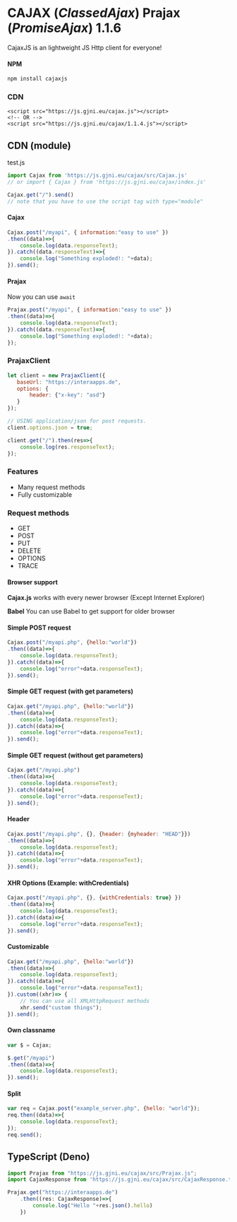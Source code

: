 # CAJAX (*ClassedAjax*) Prajax (*PromiseAjax*) 1.1.6
CajaxJS is an lightweight JS Http client for everyone!

#### NPM
```bash
npm install cajaxjs
```

### CDN
```
<script src="https://js.gjni.eu/cajax.js"></script>
<!-- OR -->
<script src="https://js.gjni.eu/cajax/1.1.4.js"></script>
```

## CDN (module)
test.js
```javascript
import Cajax from 'https://js.gjni.eu/cajax/src/Cajax.js'
// or import { Cajax } from 'https://js.gjni.eu/cajax/index.js'

Cajax.get("/").send()
// note that you have to use the script tag with type="module"
```


#### Cajax
```javascript
Cajax.post("/myapi", { information:"easy to use" })
.then((data)=>{
    console.log(data.responseText);
}).catch((data.responseText)=>{
    console.log("Something exploded!: "+data);
}).send();
```

#### Prajax
Now you can use `await`
```javascript
Prajax.post("/myapi", { information:"easy to use" })
.then((data)=>{
    console.log(data.responseText);
}).catch((data.responseText)=>{
    console.log("Something exploded!: "+data);
});
```

### PrajaxClient
```javascript
let client = new PrajaxClient({
   baseUrl: "https://interaapps.de",
   options: {
       header: {"x-key": "asd"}
   }
});

// USING application/json for post requests.
client.options.json = true;

client.get("/").then(res=>{
    console.log(res.responseText);
});
```

### Features
- Many request methods
- Fully customizable

### Request methods
- GET
- POST
- PUT
- DELETE
- OPTIONS
- TRACE

#### Browser support
**Cajax.js** works with every newer browser (Except Internet Explorer)

**Babel** You can use Babel to get support for older browser

#### Simple POST request
```javascript
Cajax.post("/myapi.php", {hello:"world"})
.then((data)=>{
    console.log(data.responseText);
}).catch((data)=>{
    console.log("error"+data.responseText);
}).send();
```

#### Simple GET request (with get parameters)
```javascript
Cajax.get("/myapi.php", {hello:"world"})
.then((data)=>{
    console.log(data.responseText);
}).catch((data)=>{
    console.log("error"+data.responseText);
}).send();
```

#### Simple GET request (without get parameters)
```javascript
Cajax.get("/myapi.php")
.then((data)=>{
    console.log(data.responseText);
}).catch((data)=>{
    console.log("error"+data.responseText);
}).send();
```

#### Header
```javascript
Cajax.post("/myapi.php", {}, {header: {myheader: "HEAD"}})
.then((data)=>{
    console.log(data.responseText);
}).catch((data)=>{
    console.log("error"+data.responseText);
}).send();
```

#### XHR Options (Example: withCredentials)
```javascript
Cajax.post("/myapi.php", {}, {withCredentials: true} })
.then((data)=>{
    console.log(data.responseText);
}).catch((data)=>{
    console.log("error"+data.responseText);
}).send();
```

#### Customizable
```javascript
Cajax.get("/myapi.php", {hello:"world"})
.then((data)=>{
    console.log(data.responseText);
}).catch((data)=>{
    console.log("error"+data.responseText);
}).custom((xhr)=> {
	// You can use all XMLHttpRequest methods
	xhr.send("custom things");
}).send();
```

#### Own  classname
```javascript
var $ = Cajax;

$.get("/myapi")
.then((data)=>{
    console.log(data.responseText);
}).send();
```

#### Split
```javascript
var req = Cajax.post("example_server.php", {hello: "world"});
req.then((data)=>{
    console.log(data.responseText);
});
req.send();
```


## TypeScript (Deno)
```typescript
import Prajax from "https://js.gjni.eu/cajax/src/Prajax.js";
import CajaxResponse from 'https://js.gjni.eu/cajax/src/CajaxResponse.ts';

Prajax.get("https://interaapps.de")
    .then((res: CajaxResponse)=>{
        console.log("Hello "+res.json().hello)
    })
```